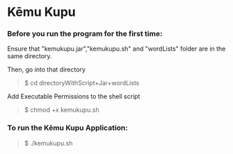 # Kēmu Kupu

### Before you run the program for the first time: 
Ensure that "kemukupu.jar","kemukupu.sh" and "wordLists" folder are in the same directory.

Then, go into that directory
> $ cd directoryWithScript+Jar+wordLists

Add Executable Permissions to the shell script
> $ chmod +x kemukupu.sh

### To run the Kēmu Kupu Application: 
> $ ./kemukupu.sh
